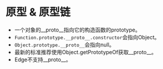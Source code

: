 # 原型 & 原型链

* 一个对象的__proto__指向它的构造函数的prototype。
* `Function.prototype.__proto__.constructor`会指向Object。
* `Object.prototype.__proto__`会指向null。
* 最新的标准推荐使用Object.getPrototypeOf获取__proto__。
* Edge不支持__proto__。